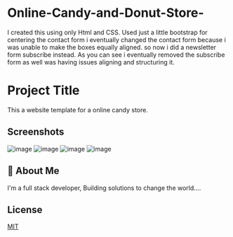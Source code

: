 # Online-Candy-and-Donut-Store-
I created this using only Html and CSS. Used just a little bootstrap for centering the contact form 
i eventually changed the contact form because i was unable to make the boxes equally aligned. so now i did a newsletter form subscribe instead. 
As you can see i eventually removed the subscribe form as well was having issues aligning and structuring it. 


# Project Title

This a website template for a online candy store.  

## Screenshots

![image](https://user-images.githubusercontent.com/40554384/151538618-2a0126da-6e02-4bba-8d95-26cb8705c914.png)
![image](https://user-images.githubusercontent.com/40554384/151539127-dd4b86c8-ff68-4ebf-921e-5e142d84e523.png)
![image](https://user-images.githubusercontent.com/40554384/151539256-20b0c327-be45-405f-ab89-d500ae27a98f.png)
![image](https://user-images.githubusercontent.com/40554384/151539354-52376d13-dd6e-409f-a265-84eadd85f748.png)

## 🚀 About Me
I'm a full stack developer, Building solutions to change the world....


## License

[MIT](https://choosealicense.com/licenses/mit/)


